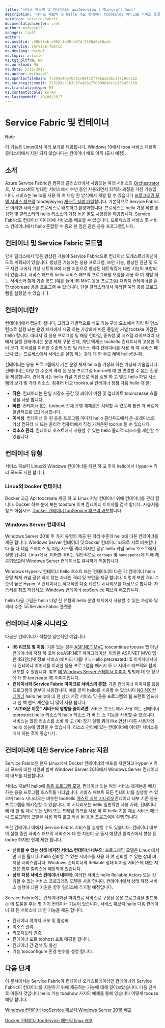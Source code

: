 ```yaml
---
title: "서비스 패브릭 및 컨테이너의 aaaOverview | Microsoft Docs"
description: "서비스 패브릭 및 hello 개요 컨테이너 toodeploy 마이크로 서비스 응용 프로그램의 사용 합니다. 이 문서에서는 컨테이너 사용 될 수 있으며 서비스 패브릭에서 사용할 수 있는 기능을 hello 방법을 대 한 개요를 제공 합니다."
services: service-fabric
documentationcenter: .net
author: msfussell
manager: timlt
editor: 
ms.assetid: c98b3fcb-c992-4dd9-b67d-2598a9bf8aab
ms.service: service-fabric
ms.devlang: dotnet
ms.topic: article
ms.tgt_pltfrm: NA
ms.workload: NA
ms.date: 5/16/2017
ms.author: msfussell
ms.openlocfilehash: fce94c4b476351c90f23f706aab8bc17319cce22
ms.sourcegitcommit: 523283cc1b3c37c428e77850964dc1c33742c5f0
ms.translationtype: MT
ms.contentlocale: ko-KR
ms.lasthandoff: 10/06/2017
---
```

# <a name="service-fabric-and-containers"></a>Service Fabric 및 컨테이너
> [!NOTE]
> 이 기능은 Linux에서 미리 보기로 제공됩니다.  Windows 10에서 tooa 서비스 패브릭 클러스터에서 지원 되지 않습니다는 컨테이너 배포 아직 (출시 예정). 
>   

## <a name="introduction"></a>소개
Azure Service Fabric은 컴퓨터 클러스터에서 사용되는 여러 서비스의 [Orchestrator](service-fabric-cluster-resource-manager-introduction.md)로, Microsoft의 방대한 서비스에서 수년 동안 사용되면서 최적화 과정을 거친 기능입니다. 서비스는 hello를 사용 하 여 다양 한 방식에서 개발 될 수 있습니다 [프로그래밍 모델 서비스 패브릭](service-fabric-choose-framework.md) toodeploying [게스트 실행 파일](service-fabric-deploy-existing-app.md)합니다. 기본적으로 Service Fabric은 이러한 서비스를 프로세스로 배포하고 활성화합니다. 프로세스는 hello 가장 빠른 활성화 및 클러스터의 hello 리소스의 가장 높은 밀도 사용량을 제공합니다. Service Fabric도 컨테이너 이미지에 서비스를 배포할 수 있습니다. 프로세스의 서비스 및 서비스 컨테이너에서 hello 혼합할 수 중요 한 점은 같은 응용 프로그램입니다. 

## <a name="containers-and-service-fabric-roadmap"></a>컨테이너 및 Service Fabric 로드맵
향후 릴리스에서 많은 향상된 기능이 Service Fabric으로 컨테이너 오케스트레이션하도록 계획되어 있습니다. 향상된 기능에는 응용 프로그램, 보안 기능, 향상된 진단 및 도구 지원 내에서 가상 네트워크에 대한 지원으로 향상된 네트워킹에 대한 기능이 포함되어 있습니다. 서비스 패브릭 hello 서비스 패브릭 프로그래밍 모델을 사용 하 여 개발 하는 서비스와 함께 기존 코드 (예를 들어 IIS MVC 응용 프로그램) 패키지 컨테이너를 혼합 toocreate 응용 프로그램 수 있습니다.  단일 클러스터에서 이러한 여러 응용 프로그램을 실행할 수 있습니다. 

## <a name="what-are-containers"></a>컨테이너란?
컨테이너에서 캡슐화 됩니다, 그리고 개별적으로 배포 가능 구성 요소에서 격리 된 인스턴스로 실행 되는 운영 체제에서 제공 하는 가상화에 따른 동일한 커널 tootake 이점은 hello 합니다. 따라서 각 응용 프로그램 및 해당 런타임, 종속성 및 시스템 라이브러리 내에서 실행 컨테이너는 운영 체제 구문 전체, 개인 액세스 toohello 컨테이너의 고유한 격리 보기. 이식성을 이러한 수준의 보안 및 리소스 격리 컨테이너를 사용 하 여 서비스 패브릭 있는 프로세스에서 서비스를 실행 하는 것에 대 한 주요 혜택 hello입니다.

컨테이너는 응용 프로그램에서 기본 운영 체제 hello를 가상화 하는 가상화 기술입니다. 컨테이너는 다양 한 수준의 격리 된 응용 프로그램 toorun에 대 한 변경할 수 없는 환경을 제공합니다. 컨테이너는 hello 커널 기반으로 직접 실행 하 고 별도 hello 파일 시스템의 보기 및 기타 리소스. 컴퓨터 비교 toovirtual 컨테이너 장점 다음 hello 대 한:

* **작은**: 컨테이너는 단일 저장소 공간 및 레이어 버전 및 업데이트 tooincrease 효율성을 사용 합니다.
* **빠른**: 컨테이너 없는 tooboot 전체 운영 체제를은 시작할 수 있도록 훨씬 더 빠르게 일반적으로 (초)에서입니다.
* **이식성**: 컨테이너 화 된 응용 프로그램 이미지 hello 클라우드에서 온-프레미스로 가상 컴퓨터 내 또는 물리적 컴퓨터에서 직접 가져온된 toorun 될 수 있습니다.
* **리소스 관리**: 컨테이너 호스트에서 사용할 수 있는 hello 물리적 리소스를 제한할 수 있습니다.

## <a name="container-types"></a>컨테이너 유형
서비스 패브릭 Linux와 Windows 컨테이너를 지원 하 고 후자 hello에서 Hyper-v 격리 모드도 지원 합니다. 

### <a name="docker-containers-on-linux"></a>Linux의 Docker 컨테이너
Docker 고급 Api toocreate 제공 하 고 Linux 커널 컨테이너 위에 컨테이너를 관리 합니다. Docker 허브 눈에 보는 toostore 이며 컨테이너 이미지를 검색 합니다.
자습서를 참조 하십시오. [Docker 컨테이너 tooService 패브릭 배포](service-fabric-get-started-containers-linux.md)합니다.

### <a name="windows-server-containers"></a>Windows Server 컨테이너
Windows Server 2016 두 가지 유형의 제공 된 격리 수준의 hello에 다른 컨테이너를 제공 합니다. Windows Server 컨테이너 및 Docker 컨테이너 되므로 서로 비슷합니다 둘 다 네임 스페이스 및 파일 시스템 격리 하지만 공유 hello 커널 hello 호스트에서 실행 됩니다. Linux에서, 이러한 격리는 일반적으로 `cgroups` 및 `namespaces`에 의해 제공되었으며 Windows Server 컨테이너도 유사하게 작동합니다.

Windows Hyper-v 컨테이너 hello 호스트 또는 컨테이너의 다른 각 컨테이너 hello 운영 체제 커널 공유 하지 않는 자세한 격리 및 보안을 제공 합니다. 이렇게 보안 격리 수준이 높은 Hyper-V 컨테이너는 적대적인 다중 테넌트 시나리오를 대상으로 합니다.
자습서를 참조 하십시오. [Windows 컨테이너 tooService 패브릭 배포](service-fabric-get-started-containers.md)합니다.

hello 다음 그림은 hello 다양 한 유형의 hello 운영 체제에서 사용할 수 있는 가상화 및 격리 수준.
![Service Fabric 플랫폼][Image1]

## <a name="scenarios-for-using-containers"></a>컨테이너 사용 시나리오
다음은 컨테이너가 적합한 일반적인 예입니다.

* **IIS 리프트 및 이동**: 기존 있는 경우 [ASP.NET MVC](https://www.asp.net/mvc) toocontinue toouse 앱 아닌 컨테이너에 저장 하 코어 tooASP.NET 마이그레이션. 이러한 ASP.NET MVC 앱은 IIS(인터넷 정보 서비스)에 따라 다릅니다. Hello precreated IIS 이미지에서에서 컨테이너 이미지를 이러한 응용 프로그램을 패키지 하 고 서비스 패브릭와 함께 배포할 수 있습니다. 참조 [에 Windows Server 컨테이너 이미지](https://msdn.microsoft.com/virtualization/windowscontainers/quick_start/quick_start_images) 방법에 대 한 정보에 대 한 toocreate IIS 이미지입니다.
* **컨테이너와 Service Fabric 마이크로 서비스의 혼합**: 기존 컨테이너 이미지를 응용 프로그램의 일부에 사용합니다. 예를 들어 hello를 사용할 수 있습니다 [NGINX 컨테이너](https://hub.docker.com/_/nginx/) hello hello에 대 한 상태 저장 서비스 및 응용 프로그램의 웹 프런트 엔드에 대 한 백 엔드 계산을 더 많이 사용 합니다.
* **"시끄러운 이웃" 서비스의 영향을 줄이려면**: 서비스 호스트에서 사용 하는 컨테이너 toorestrict hello 리소스의 hello 리소스 거 버 넌 스 기능을 사용할 수 있습니다. 서비스는 많은 리소스를 소비 하 고 (예: 장기 실행 쿼리 like 연산) 다른 사용자의 hello 성능에 영향을 수 있습니다, 리소스 관리에 있는 컨테이너에 이러한 서비스를 배치 하는 것이 좋습니다.

## <a name="service-fabric-support-for-containers"></a>컨테이너에 대한 Service Fabric 지원
Service Fabric은 현재 Linux에서 Docker 컨테이너의 배포를 지원하고 Hyper-V 격리 모드에 대한 지원과 함께 Windows Server 2016에서 Windows Server 컨테이너의 배포를 지원합니다. 

서비스 패브릭 hello에 [응용 프로그램 모델](service-fabric-application-model.md), 컨테이너 되는 여러 서비스 복제본을 배치 하는 응용 프로그램 호스트를 나타냅니다. 서비스 패브릭 모든 컨테이너를 실행할 수 있으며 hello 시나리오는 비슷한 toohello [게스트 실행 시나리오](service-fabric-deploy-existing-app.md)컨테이너 내부 기존 응용 프로그램을 패키징할 수 있습니다. 이 시나리오는 hello 일반적인 사용 사례, 컨테이너에 대 한 및 예로 모든 언어 또는 프레임 워크를 사용 하 여 hello 기본 제공 서비스 패브릭 프로그래밍 모델을 사용 하지 않고 작성 된 응용 프로그램을 실행 합니다.

또한 컨테이너 내에서 Service Fabric 서비스를 실행할 수도 있습니다. 컨테이너 내부의 실행 중인 서비스 패브릭 서비스에 대 한 지원이 곧 출시 예정인 릴리스에서 향상 된 toobe 하지만 현재 제한 됩니다.

* **신뢰할 수 있는 상태 비저장 서비스 컨테이너 내부의**: 프로그래밍 모델은 Linux 에서만 지원 됩니다. hello 신뢰할 수 있는 서비스를 사용 하 여 신뢰할 수 있는 상태 비저장 서비스입니다. Windows 컨테이너의 Reliable 상태 비저장 서비스에 대한 지원은 향후 릴리스에 예정되어 있습니다.
* **상태 저장 서비스 컨테이너 내부의**: 이러한 서비스 hello Reliable Actors 또는 신뢰할 수 있는 서비스 프로그래밍 모델을 사용 합니다. 컨테이너에서 상태 저장 서비스 실행에 대한 지원은 향후 릴리스에 추가될 예정입니다.

Service Fabric에는 컨테이너화된 마이크로 서비스로 구성된 응용 프로그램을 빌드하는 데 도움을 주는 몇 가지 컨테이너 기능이 있습니다. 서비스 패브릭 hello 다음 컨테이너 화 된 서비스에 대 한 기능을 제공 합니다.

* 컨테이너 이미지 배포 및 활성화
* 리소스 관리
* 리포지토리 인증
* 컨테이너 포트 toohost 포트 매핑을 합니다.
* 컨테이너 간 검색 및 통신
* 기능 tooconfigure 환경 변수를 설정 합니다.

## <a name="next-steps"></a>다음 단계
이 문서에서는 Service Fabric이 컨테이너 오케스트레이터인 컨테이너와 Service Fabric이 컨테이너를 지원하기 위해 제공하는 기능에 대해 알아보았습니다. 다음 단계로 이동지 것입니다 hello 기능 tooshow 가지의 예제를 통해 있습니다 어떻게 toouse 해당 합니다.

[Windows 컨테이너 tooService 패브릭 Windows Server 2016 배포](service-fabric-get-started-containers.md)

[Docker 컨테이너 tooService 패브릭 linux 배포](service-fabric-get-started-containers-linux.md)

[Image1]: media/service-fabric-containers/Service-Fabric-Types-of-Isolation.png

